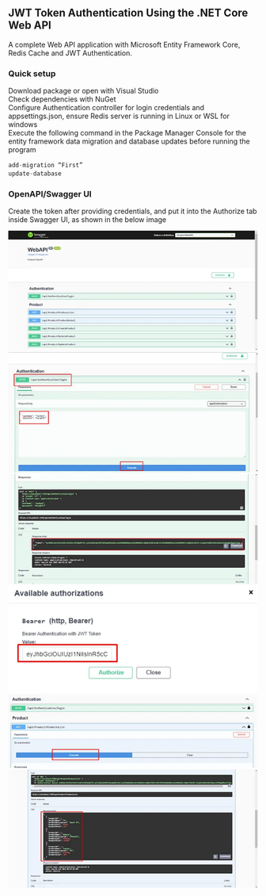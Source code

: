 ## JWT Token Authentication Using the .NET Core Web API

A complete Web API application with Microsoft Entity Framework Core, Redis Cache and JWT Authentication.

### Quick setup

Download package or open with Visual Studio  
Check dependencies with NuGet  
Configure Authentication controller for login credentials and appsettings.json, ensure Redis server is running in Linux or WSL for windows  
Execute the following command in the Package Manager Console for the entity framework data migration and database updates before running the program  

```javascript
add-migration “First”
update-database
```

### OpenAPI/Swagger UI
Create the token after providing credentials, and put it into the Authorize tab inside Swagger UI, as shown in the below image  

<img src="jwtauth/Docs/1.png"/>
<img src="jwtauth/Docs/2.png"/>
<img src="jwtauth/Docs/3.png"/>
<img src="jwtauth/Docs/4.png"/>
<img src="jwtauth/Docs/5.png"/>
<img src="jwtauth/Docs/6.png"/>
